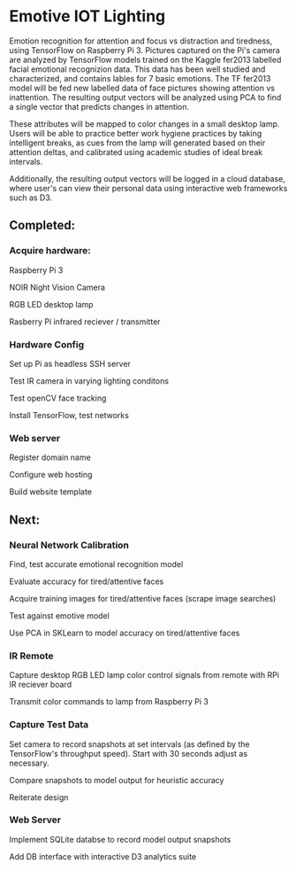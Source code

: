 # Emotive IOT Lighting 
Emotion recognition for attention and focus vs distraction and tiredness, using TensorFlow on Raspberry Pi 3. 
Pictures captured on the Pi's camera are analyzed by TensorFlow models trained on the Kaggle fer2013 labelled facial emotional recognizion data.
This data has been well studied and characterized, and contains lables for 7 basic emotions.
The TF fer2013 model will be fed new labelled data of face pictures showing attention vs inattention.
The resulting output vectors will be analyzed using PCA to find a single vector that predicts changes in attention.

These attributes will be mapped to color changes in a small desktop lamp. Users will be able to practice better work hygiene practices by taking intelligent breaks, as cues from the lamp will generated based on their attention deltas, and calibrated using academic studies of ideal break intervals.

Additionally, the resulting output vectors will be logged in a cloud database, where user's can view their personal data using interactive web frameworks such as D3.

## Completed:

### Acquire hardware:

  Raspberry Pi 3
  
  NOIR Night Vision Camera
  
  RGB LED desktop lamp
  
  Rasberry Pi infrared reciever / transmitter 

### Hardware Config

  Set up Pi as headless SSH server
  
  Test IR camera in varying lighting conditons
  
  Test openCV face tracking
  
  Install TensorFlow, test networks
  
### Web server

  Register domain name
  
  Configure web hosting
  
  Build website template
  
  
## Next:

### Neural Network Calibration

  Find, test accurate emotional recognition model
  
  Evaluate accuracy for tired/attentive faces
  
  Acquire training images for tired/attentive faces (scrape image searches)
  
  Test against emotive model
  
  Use PCA in SKLearn to model accuracy on tired/attentive faces
  
### IR Remote

  Capture desktop RGB LED lamp color control signals from remote with RPi IR reciever board
  
  Transmit color commands to lamp from Raspberry Pi 3
  
### Capture Test Data

  Set camera to record snapshots at set intervals (as defined by the TensorFlow's throughput speed). Start with 30 seconds adjust as necessary.
  
  Compare snapshots to model output for heuristic accuracy
  
  Reiterate design
  
### Web Server

  Implement SQLite databse to record model output snapshots
  
  Add DB interface with interactive D3 analytics suite
  
  
  
  


